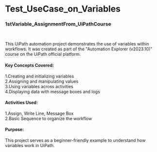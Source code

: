 # Test_UseCase_on_Variables
<h3>1stVariable_AssignmentFrom_UiPathCourse</h2>
<br>
<p>This UiPath automation project demonstrates the use of variables within workflows. It was created as part of the "Automation Explorer (v2023.10)" course on the UiPath official platform.

<h4>Key Concepts Covered:</h4>
1.Creating and initializing variables<br>
2.Assigning and manipulating values<br>
3.Using variables across activities<br>
4.Displaying data with message boxes and logs<br>

<h4>Activities Used:</h4>
1.Assign, Write Line, Message Box<br>
2.Basic Sequence to organize the workflow</p>
<h4>Purpose:</h4>
<p>This project serves as a beginner-friendly example to understand how variables work in UiPath.</p>
